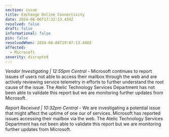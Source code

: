 ```yaml
---
section: issue
title: Exchange Online Connectivity
date: 2024-08-06T17:32:13.434Z
resolved: false
draft: false
informational: false
pin: false
resolvedWhen: 2024-08-06T19:07:13.440Z
affected:
  - Microsoft
severity: disrupted
---
```

*Vendor Investigating | 12:55pm Central* - Microsoft continues to report issues of users not able to access their mailbox through the web and are actively reviewing service telemetry in efforts to further understand the root cause of the issue. The Atelic Technology Services Department has not been able to validate this report but we are monitoring further updates from Microsoft.

*Report Received | 10:32pm Central* - We are investigating a potential issue that might affect the uptime of one our of services. Microsoft has reported issues accessing their mailbox via the web. The Atelic Technology Services Department has not been able to validate this report but we are monitoring further updates from Microsoft.